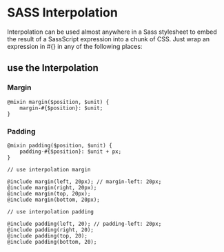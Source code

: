 # SASS Interpolation

Interpolation can be used almost anywhere in a Sass stylesheet to embed the result of a SassScript expression into a chunk of CSS. Just wrap an expression in #{} in any of the following places:

## use the Interpolation

### Margin

```
@mixin margin($position, $unit) {
    margin-#{$position}: $unit;
}

```
### Padding

```
@mixin padding($position, $unit) {
    padding-#{$position}: $unit + px;
}
```
```
// use interpolation margin

@include margin(left, 20px); // margin-left: 20px;
@include margin(right, 20px);
@include margin(top, 20px);
@include margin(bottom, 20px);

// use interpolation padding

@include padding(left, 20); // padding-left: 20px;
@include padding(right, 20);
@include padding(top, 20);
@include padding(bottom, 20);
```
